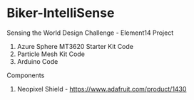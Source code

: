 # Biker-IntelliSense
Sensing the World Design Challenge - Element14 Project

1. Azure Sphere MT3620 Starter Kit Code
2. Particle Mesh Kit Code
3. Arduino Code

Components
1. Neopixel Shield - https://www.adafruit.com/product/1430
